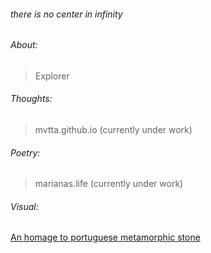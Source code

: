 ###### there is no center in infinity     

###### About:  
> Explorer  

###### Thoughts:  
> mvtta.github.io (currently under work)
       
###### Poetry:  
> marianas.life (currently under work)  

###### Visual:  
[An homage to portuguese metamorphic stone](https://youtu.be/m768mqBnC1E?si=vd9a7WaBh5aG77MP)  

                        
                        
                     
